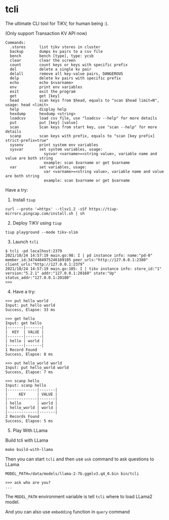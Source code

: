 # tcli
The ultimate CLI tool for TiKV, for human being :).

(Only support Transaction KV API now)

```
Commands:
  .stores      list tikv stores in cluster
  backup       dumps kv pairs to a csv file
  bench        bench [type], type: ycsb
  clear        clear the screen
  count        count keys or keys with specific prefix
  del          delete a single kv pair
  delall       remove all key-value pairs, DANGEROUS
  delp         delete kv pairs with specific prefix
  echo         echo $<varname>
  env          print env variables
  exit         exit the program
  get          get [key]
  head         scan keys from $head, equals to "scan $head limit=N", usage: head <limit>
  help         display help
  hexdump      hexdump <string>
  loadcsv      load csv file, use "loadcsv --help" for more details
  put          put [key] [value]
  scan         Scan keys from start key, use "scan --help" for more details
  scanp        scan keys with prefix, equals to "scan [key prefix] strict-prefix=true"
  sysenv       print system env variables
  sysvar       set system variables, usage:
                 sysvar <varname>=<string value>, variable name and value are both string
                 example: scan $varname or get $varname
  var          set variables, usage:
                 var <varname>=<string value>, variable name and value are both string
                 example: scan $varname or get $varname
```

Have a try:

1. Install `tiup` 

`curl --proto '=https' --tlsv1.2 -sSf https://tiup-mirrors.pingcap.com/install.sh | sh`

2. Deploy TiKV using `tiup`

`tiup playground --mode tikv-slim`

3. Launch `tcli`

```
$ tcli -pd localhost:2379
2021/10/24 14:57:19 main.go:98: I | pd instance info: name:"pd-0" member_id:3474484975246189105 peer_urls:"http://127.0.0.1:2380" client_urls:"http://127.0.0.1:2379"
2021/10/24 14:57:19 main.go:105: I | tikv instance info: store_id:"1" version:"5.2.1" addr:"127.0.0.1:20160" state:"Up" status_addr:"127.0.0.1:20180"
>>>
```
4. Have a try:

```
>>> put hello world
Input: put hello world
Success, Elapse: 33 ms

>>> get hello
Input: get hello
|-------|-------|
|  KEY  | VALUE |
|-------|-------|
| hello | world |
|-------|-------|
1 Record Found
Success, Elapse: 8 ms

>>> put hello_world world
Input: put hello_world world
Success, Elapse: 7 ms

>>> scanp hello
Input: scanp hello
|-------------|-------|
|     KEY     | VALUE |
|-------------|-------|
| hello       | world |
| hello_world | world |
|-------------|-------|
2 Records Found
Success, Elapse: 5 ms
```

5. Play With LLama

Build tcli with LLama

```
make build-with-llama
```

Then you can start `tcli` and then use `ask` command to ask questions to LLama

```
MODEL_PATH=/data/models/llama-2-7b.ggmlv3.q4_0.bin bin/tcli

>>> ask who are you?
...
```

The `MODEL_PATH` environment variable is tell `tcli` where to load LLama2 model.

And you can also use `embedding` function in `query` command
